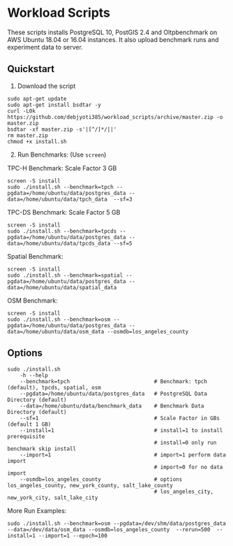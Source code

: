 # Workload Scripts
These scripts installs PostgreSQL 10, PostGIS 2.4 and Oltpbenchmark on AWS Ubuntu 18.04 or 16.04 instances. It also upload benchmark runs and experiment data to server.

## Quickstart  
1. Download the script
```
sudo apt-get update
sudo apt-get install bsdtar -y
curl -L0k https://github.com/debjyoti385/workload_scripts/archive/master.zip -o master.zip
bsdtar -xf master.zip -s'|[^/]*/||'
rm master.zip
chmod +x install.sh
```
2. Run Benchmarks: (Use `screen`)

TPC-H Benchmark: Scale Factor 3 GB
```
screen -S install
sudo ./install.sh --benchmark=tpch --pgdata=/home/ubuntu/data/postgres_data --data=/home/ubuntu/data/tpch_data  --sf=3
```

TPC-DS Benchmark: Scale Factor 5 GB
```
screen -S install
sudo ./install.sh --benchmark=tpcds --pgdata=/home/ubuntu/data/postgres_data --data=/home/ubuntu/data/tpcds_data --sf=5
```

Spatial Benchmark:
```
screen -S install
sudo ./install.sh --benchmark=spatial --pgdata=/home/ubuntu/data/postgres_data --data=/home/ubuntu/data/spatial_data
```

OSM Benchmark:
```
screen -S install
sudo ./install.sh --benchmark=osm --pgdata=/home/ubuntu/data/postgres_data --data=/home/ubuntu/data/osm_data --osmdb=los_angeles_county
```

## Options
```
sudo ./install.sh
    -h --help
    --benchmark=tpch                           # Benchmark: tpch (default), tpcds, spatial, osm
    --pgdata=/home/ubuntu/data/postgres_data   # PostgreSQL Data Directory (default)
    --data=/home/ubuntu/data/benchmark_data    # Benchmark Data Directory (default)
    --sf=1                                     # Scale Factor in GBs (default 1 GB)
    --install=1                                # install=1 to install prerequisite  
                                               # install=0 only run benchmark skip install
    --import=1                                 # import=1 perform data import
                                               # import=0 for no data import
    --osmdb=los_angeles_county                 # options los_angeles_county, new_york_county, salt_lake_county
                                               # los_angeles_city, new_york_city, salt_lake_city
```

More Run Examples:
```
sudo ./install.sh --benchmark=osm --pgdata=/dev/shm/data/postgres_data --data=/dev/data/osm_data --osmdb=los_angeles_county  --rerun=500  --install=1 --import=1 --epoch=100
```
